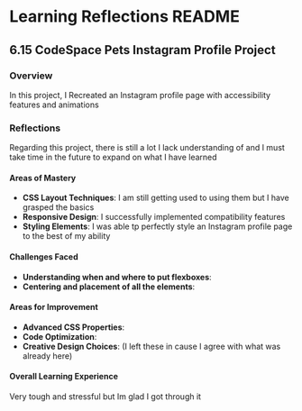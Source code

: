 
# Learning Reflections README 

## **6.15 CodeSpace Pets Instagram Profile Project**

### Overview
In this project, I Recreated an Instagram profile page with accessibility features and animations

### Reflections
Regarding this project, there is still a lot I lack understanding of and I must take time in the future to expand on what I have learned
#### Areas of Mastery

- **CSS Layout Techniques**: I am still getting used to using them but I have grasped the basics
- **Responsive Design**: I successfully implemented compatibility features
- **Styling Elements**: I was able tp perfectly style an Instagram profile page to the best of my ability

#### Challenges Faced

- **Understanding when and where to put flexboxes**:
- **Centering and placement of all the elements**: 

#### Areas for Improvement

- **Advanced CSS Properties**: 
- **Code Optimization**: 
- **Creative Design Choices**:
(I left these in cause I agree with what was already here)
#### Overall Learning Experience
Very tough and stressful but Im glad I got through it
